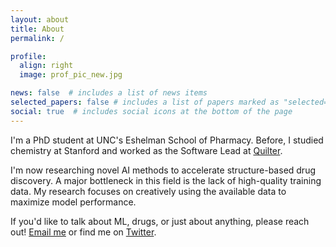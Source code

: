 ```yaml
---
layout: about
title: About
permalink: /

profile:
  align: right
  image: prof_pic_new.jpg

news: false  # includes a list of news items
selected_papers: false # includes a list of papers marked as "selected={true}"
social: true  # includes social icons at the bottom of the page
---
```


I'm a PhD student at UNC's Eshelman School of Pharmacy. Before, I studied chemistry at Stanford and worked as the Software Lead at [Quilter](https://www.quilter.ai).

I'm now researching novel AI methods to accelerate structure-based drug discovery. A major bottleneck in this field is the lack of high-quality training data. My research focuses on creatively using the available data to maximize model performance.

If you'd like to talk about ML, drugs, or just about anything, please reach out! [Email me](mixarcid@unc.edu) or find me on [Twitter](https://twitter.com/brocidiacono).
